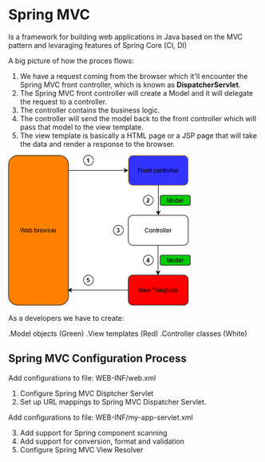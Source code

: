 # Spring MVC
Is a framework for building web applications in Java based on the MVC pattern and levaraging features of Spring Core (CI, DI)

A big picture of how the proces flows:

1. We have a request coming from the browser which it'll encounter the Spring MVC front controller, which is known as **DispatcherServlet**.
2. The Spring MVC front controller will create a Model and it will delegate the request to a controller.
3. The controller contains the business logic.
4. The controller will send the model back to the front controller which will pass that model to the view template.
5. The view template is basically a HTML page or a JSP page that will take the data and render a response to the browser.

<img style="float: center;" src="https://github.com/mikedr/SpringMVC/blob/main/Images/001-MVCdiagram.png">

As a developers we have to create:

.Model objects (Green)
.View templates (Red)
.Controller classes (White)

## Spring MVC Configuration Process

Add configurations to file: WEB-INF/web.xml

1. Configure Spring MVC Disptcher Servlet
2. Set up URL mappings to Spring MVC Dispatcher Servlet.

Add configurations to file: WEB-INF/my-app-servlet.xml

3. Add support for Spring component scanning
4. Add support for conversion, format and validation
5. Configure Spring MVC View Resolver